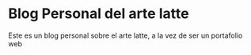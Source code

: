 # Blog Personal del arte latte
 Este es un blog personal sobre el arte latte, a la vez de ser un portafolio web 
